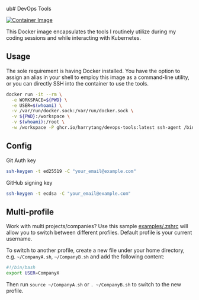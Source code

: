 ub# DevOps Tools

[![Container Image](https://github.com/harrytang/devops-tools/actions/workflows/build.yml/badge.svg)](https://github.com/harrytang/devops-tools/actions/workflows/build.yml)

This Docker image encapsulates the tools I routinely utilize during my coding sessions and while interacting with Kubernetes.

## Usage

The sole requirement is having Docker installed. You have the option to assign an alias in your shell to employ this image as a command-line utility, or you can directly SSH into the container to use the tools.

```bash
docker run -it --rm \
  -e WORKSPACE=${PWD} \
  -e USER=$(whoami) \
  -v /var/run/docker.sock:/var/run/docker.sock \
  -v ${PWD}:/workspace \
  -v $(whoami):/root \
  -w /workspace -P ghcr.io/harrytang/devops-tools:latest ssh-agent /bin/zsh'
```

## Config

Git Auth key

```bash
ssh-keygen -t ed25519 -C "your_email@example.com"
```

GitHub signing key

```bash
ssh-keygen -t ecdsa -C "your_email@example.com"
```

## Multi-profile

Work with multi projects/companies? Use this sample [examples/.zshrc](examples/.zshrc) will allow you to switch between different profiles. Default profile is your current username.

To switch to another profile, create a new file under your home directory, e.g. `~/CompanyA.sh`, `~/CompanyB.sh` and add the following content:

```bash
#!/bin/bash
export USER=CompanyX
```

Then run `source ~/CompanyA.sh` or `. ~/CompanyB.sh` to switch to the new profile.
